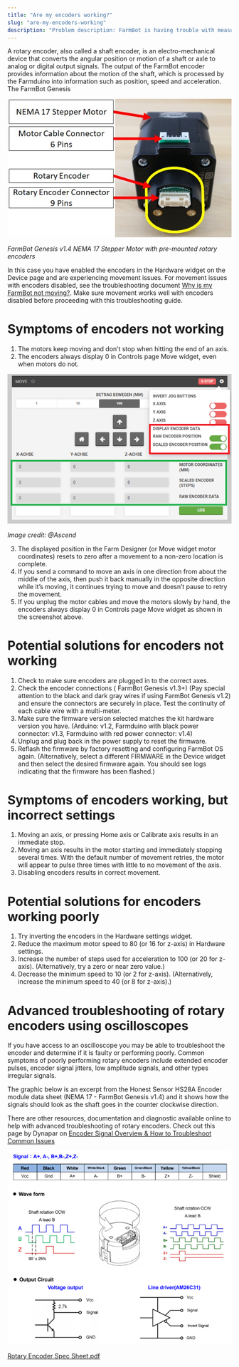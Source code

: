```yaml
---
title: "Are my encoders working?"
slug: "are-my-encoders-working"
description: "Problem description: FarmBot is having trouble with measuring movements. Learn how to interpret and diagnose common encoder issues, what causes them, and how to fix them."
---
```


A rotary encoder, also called a shaft encoder, is an electro-mechanical device that converts the angular position or motion of a shaft or axle to analog or digital output signals.  The output of the FarmBot encoder provides information about the motion of the shaft, which is processed by the Farmduino into information such as position, speed and acceleration. The FarmBot Genesis

![NEMA_17_Stepper_Motor_w_rotary_encoder.jpg](_images/NEMA_17_Stepper_Motor_w_rotary_encoder.jpg)

_FarmBot Genesis v1.4 NEMA 17 Stepper Motor with  pre-mounted rotary encoders_

In this case you have enabled the encoders in the Hardware widget on the Device page and are experiencing movement issues. For movement issues with encoders disabled, see the troubleshooting document [Why is my FarmBot not moving?](why-is-my-farmbot-not-moving.md). Make sure movement works well with encoders disabled before proceeding with this troubleshooting guide.



# Symptoms of encoders not working

1. The motors keep moving and don’t stop when hitting the end of an axis.
2. The encoders always display 0 in Controls page Move widget, even when motors do not.

![Encoder_menu.png](_images/Encoder_menu.png)

_Image credit: @Ascend_

3. The displayed position in the Farm Designer (or Move widget motor coordinates) resets to zero after a movement to a non-zero location is complete.
4. If you send a command to move an axis in one direction from about the middle of the axis, then push it back manually in the opposite direction while it’s moving, it continues trying to move and doesn’t pause to retry the movement.
5. If you unplug the motor cables and move the motors slowly by hand, the encoders always display 0 in Controls page Move widget as shown in the screenshot above.

# Potential solutions for encoders not working

1. Check to make sure encoders are plugged in to the correct axes.
2. Check the encoder connections ( FarmBot Genesis v1.3+) (Pay special attention to the black and dark gray wires if using FarmBot Genesis v1.2) and ensure the connectors are securely in place. Test the continuity of each cable wire with a multi-meter.
2. Make sure the firmware version selected matches the kit hardware version you have. (Arduino: v1.2, Farmduino with black power connector: v1.3, Farmduino with red power connector: v1.4)
3. Unplug and plug back in the power supply to reset the firmware.
4. Reflash the firmware by factory resetting and configuring FarmBot OS again. (Alternatively, select a different FIRMWARE in the Device widget and then select the desired firmware again. You should see logs indicating that the firmware has been flashed.)

# Symptoms of encoders working, but incorrect settings

1. Moving an axis, or pressing Home axis or Calibrate axis results in an immediate stop.
2. Moving an axis results in the motor starting and immediately stopping several times. With the default number of movement retries, the motor will appear to pulse three times with little to no movement of the axis.
3. Disabling encoders results in correct movement.

# Potential solutions for encoders working poorly

1. Try inverting the encoders in the Hardware settings widget.
2. Reduce the maximum motor speed to 80 (or 16 for z-axis) in Hardware settings.
3. Increase the number of steps used for acceleration to 100 (or 20 for z-axis). (Alternatively, try a zero or near zero value.)
4. Decrease the minimum speed to 10 (or 2 for z-axis). (Alternatively, increase the minimum speed to 40 (or 8 for z-axis).)



# Advanced troubleshooting of rotary encoders using oscilloscopes

If you have access to an oscilloscope you may be able to troubleshoot the encoder and determine if it is faulty or performing poorly. Common symptoms of poorly performing rotary encoders include extended encoder pulses, encoder signal jitters, low amplitude signals, and other types irregular signals.

The graphic below is an excerpt from the Honest Sensor HS28A Encoder module data sheet (NEMA 17 - FarmBot Genesis v1.4) and it shows how the signals should look as the shaft goes in the counter clockwise direction.

There are other resources, documentation and diagnostic available online to help with advanced troubleshooting of rotary encoders. Check out this page by Dynapar on [Encoder Signal Overview & How to Troubleshoot Common Issues](https://www.dynapar.com/knowledge/encoder_issues/encoder_signal/)


![Wave_Form_Information.bmp](_images/Wave_Form_Information.bmp)



[Rotary Encoder Spec Sheet.pdf](https://drive.google.com/file/d/15dSqr_hQTXAQGIvw-YeDLIOC6dB0Y26n/view)

